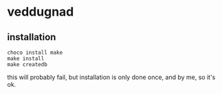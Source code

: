 # veddugnad

## installation
```
choco install make
make install
make createdb
```
this will probably fail, but installation is only done once, and by me, so it's ok.